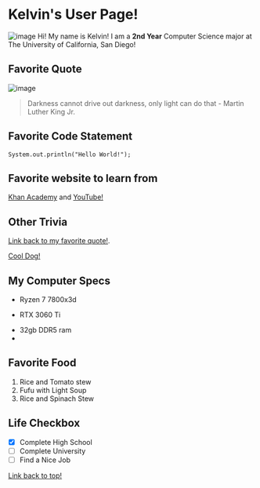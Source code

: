 # Kelvin's User Page!
![image](https://github.com/user-attachments/assets/e62b6658-2e38-40ed-a6d6-de964451ccd5)
Hi! My name is Kelvin! I am a **2nd Year** Computer Science major at The University of California, San Diego!

## Favorite Quote
![image](https://github.com/user-attachments/assets/109fe228-fb25-4c87-bde1-03761423397d)
>Darkness cannot drive out darkness, only light can do that - Martin Luther King Jr.

## Favorite Code Statement
```
System.out.println("Hello World!");
```

## Favorite website to learn from
[Khan Academy](https://www.khanacademy.org/) and [YouTube!](https://www.youtube.com/)

## Other Trivia
[Link back to my favorite quote!](#Favorite-Quote).

[Cool Dog!](dog.png)

## My Computer Specs
- Ryzen 7 7800x3d
* RTX 3060 Ti
+ 32gb DDR5 ram
+ 
## Favorite Food
1. Rice and Tomato stew
2. Fufu with Light Soup
3. Rice and Spinach Stew

## Life Checkbox
- [x] Complete High School
- [ ] Complete University
- [ ] Find a Nice Job

[Link back to top!](#Kelvin's-User-Page!)
